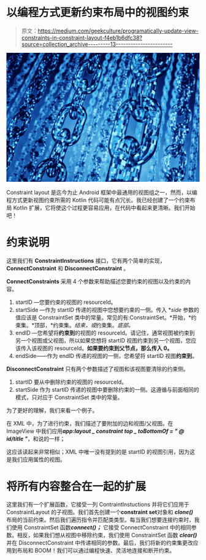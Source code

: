# 以编程方式更新约束布局中的视图约束

> 原文：<https://medium.com/geekculture/programatically-update-view-constraints-in-constraint-layout-f4eb1b6dfc38?source=collection_archive---------13----------------------->

![](img/b52794d4d820f1a0c19cf8ae6818a8a2.png)

Constraint layout 是迄今为止 Android 框架中最通用的视图组之一，然而，以编程方式更新视图约束所需的 Kotlin 代码可能有点冗长。我已经创建了一个约束布局 Kotlin 扩展，它将使这个过程更容易应用，在代码中看起来更清晰。我们开始吧！

# 约束说明

这里我们有 **ConstraintInstructions** 接口，它有两个简单的实现， **ConnectConstraint** 和 **DisconnectConstraint** 。

**ConnectConstraints** 采用 4 个参数来帮助描述您要约束的视图以及约束的内容。

1.  startID —您要约束的视图的 resourceId。
2.  startSide —作为 startID 传递的视图中您想要约束的一侧。传入 **side* 参数的值应该是 ConstraintSet 类中的常量。常见的有:ConstraintSet。*开始，*约束集。*顶部，*约束集。*结束，或*约束集。*底部。*
3.  endID —您希望将**约束到**的视图的 resourceId。请记住，通常视图被约束到另一个视图或父视图，所以如果您想将 startID 视图约束到另一个视图，您应该传入该视图的 resourceId。**如果要约束到父节点，那么传入 0。**
4.  endSide——作为 endID 传递的视图的一侧，您希望将 startID 视图**约束到**。

**DisconnectConstraint** 只有两个参数描述了视图和该视图要清除的约束侧。

1.  startID 要从中删除约束的视图的 resourceId。
2.  startSide 作为 startID 传递的视图中要删除约束的一侧。这遵循与前面相同的模式，只对应于 ConstraintSet 类中的常量。

为了更好的理解，我们来看一个例子。

在 XML 中，为了进行约束，我们描述了要附加的边和视图/父视图。在 ImageView 中我们应用***app:layout _ constraint top _ toBottomOf = " @ id/title "***，和说的一样；

这应该读起来非常相似；XML 中唯一没有提到的是 startID 的视图引用，因为这是我们应用属性的视图。

# 将所有内容整合在一起的扩展

这里我们有一个扩展函数，它接受一列 ContraintInstuctions 并将它们应用于 ConstraintLayout 的子视图。我们首先创建一个**constraint set**对象和 ***clone()*** 布局的当前约束。然后我们遍历指令并匹配类类型。每当我们想要连接约束时，我们使用 ConstraintSet 函数***connect()；*** 它接受 ConnectConstraint 中的相同参数。相反，如果我们想从视图中移除约束，我们使用 ConstraintSet 函数 ***clear()*** 并在 DisconnectConstraint 中传递相同的参数。最后，我们将新的约束集更改应用到布局和 BOOM！我们可以通过编程快速、灵活地连接和断开约束。